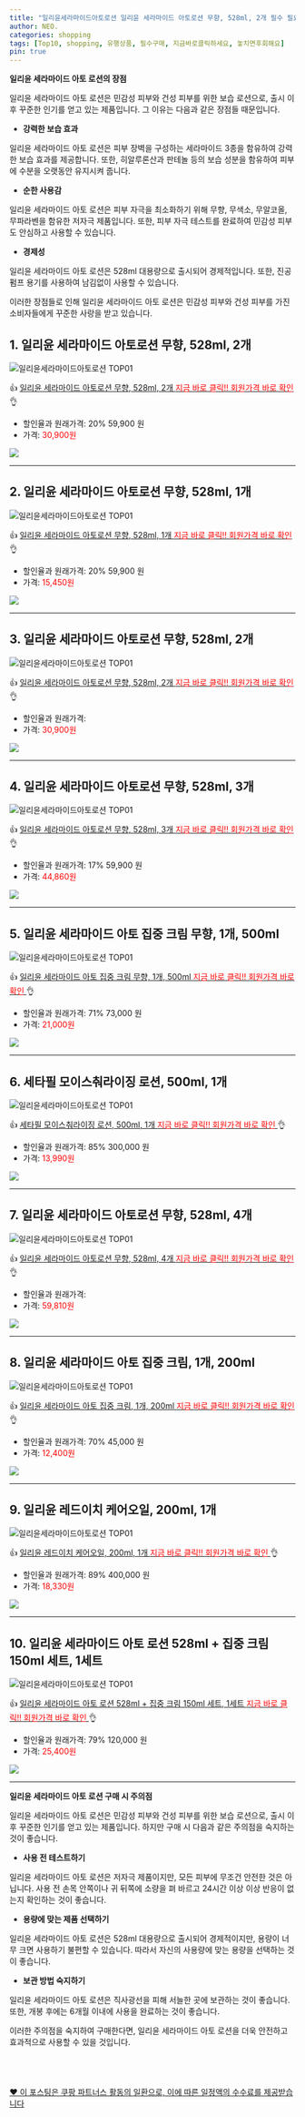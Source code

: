 ```yaml
---
title: "일리윤세라마이드아토로션 일리윤 세라마이드 아토로션 무향, 528ml, 2개 필수 필요 추천 제품 비교 최저 가격 비교 장점 구매 후기 구매평"
author: NEO.
categories: shopping
tags: [Top10, shopping, 유행상품, 필수구매, 지금바로클릭하세요, 놓치면후회해요]
pin: true
---
```

**일리윤 세라마이드 아토 로션의 장점**

일리윤 세라마이드 아토 로션은 민감성 피부와 건성 피부를 위한 보습 로션으로, 출시 이후 꾸준한 인기를 얻고 있는 제품입니다. 그 이유는 다음과 같은 장점들 때문입니다.

* **강력한 보습 효과**

일리윤 세라마이드 아토 로션은 피부 장벽을 구성하는 세라마이드 3종을 함유하여 강력한 보습 효과를 제공합니다. 또한, 히알루론산과 판테놀 등의 보습 성분을 함유하여 피부에 수분을 오랫동안 유지시켜 줍니다.

* **순한 사용감**

일리윤 세라마이드 아토 로션은 피부 자극을 최소화하기 위해 무향, 무색소, 무알코올, 무파라벤을 함유한 저자극 제품입니다. 또한, 피부 자극 테스트를 완료하여 민감성 피부도 안심하고 사용할 수 있습니다.

* **경제성**

일리윤 세라마이드 아토 로션은 528ml 대용량으로 출시되어 경제적입니다. 또한, 진공 펌프 용기를 사용하여 남김없이 사용할 수 있습니다.

이러한 장점들로 인해 일리윤 세라마이드 아토 로션은 민감성 피부와 건성 피부를 가진 소비자들에게 꾸준한 사랑을 받고 있습니다.

   

## 1. 일리윤 세라마이드 아토로션 무향, 528ml, 2개

![일리윤세라마이드아토로션 TOP01](https://thumbnail7.coupangcdn.com/thumbnails/remote/490x490ex/image/retail/images/8486910664458781-84dd5183-7234-465d-ab93-9d2c559b322c.crdownload)


👍 [일리윤 세라마이드 아토로션 무향, 528ml, 2개 <font color=red> 지금 바로 클릭!! 회원가격 바로 확인 </font> ](https://link.coupang.com/re/AFFSDP?lptag=AF3617701&subid=GithubCoopas&pageKey=6936824598&traceid=V0-153&itemId=16807084664&vendorItemId=84723562392) 👌 


- 할인율과 원래가격: 20%  59,900   원
- 가격: <span style='color:red'>30,900원</span>

[![](/discount_price.png)](https://link.coupang.com/re/AFFSDP?lptag=AF3617701&subid=GithubCoopas&pageKey=6936824598&traceid=V0-153&itemId=16807084664&vendorItemId=84723562392)

---


   

## 2. 일리윤 세라마이드 아토로션 무향, 528ml, 1개

![일리윤세라마이드아토로션 TOP01](https://thumbnail6.coupangcdn.com/thumbnails/remote/490x490ex/image/retail/images/2977220283279792-57ee4bf6-57db-4561-8fed-d9181ec85777.jpg)


👍 [일리윤 세라마이드 아토로션 무향, 528ml, 1개 <font color=red> 지금 바로 클릭!! 회원가격 바로 확인 </font> ](https://link.coupang.com/re/AFFSDP?lptag=AF3617701&subid=GithubCoopas&pageKey=6936824598&traceid=V0-153&itemId=13311997229&vendorItemId=3335127002) 👌 


- 할인율과 원래가격: 20%  59,900   원
- 가격: <span style='color:red'>15,450원</span>

[![](/discount_price.png)](https://link.coupang.com/re/AFFSDP?lptag=AF3617701&subid=GithubCoopas&pageKey=6936824598&traceid=V0-153&itemId=13311997229&vendorItemId=3335127002)

---


   

## 3. 일리윤 세라마이드 아토로션 무향, 528ml, 2개

![일리윤세라마이드아토로션 TOP01](https://thumbnail7.coupangcdn.com/thumbnails/remote/490x490ex/image/retail/images/8486910664458781-84dd5183-7234-465d-ab93-9d2c559b322c.crdownload)


👍 [일리윤 세라마이드 아토로션 무향, 528ml, 2개 <font color=red> 지금 바로 클릭!! 회원가격 바로 확인 </font> ](https://link.coupang.com/re/AFFSDP?lptag=AF3617701&subid=GithubCoopas&pageKey=6936824598&traceid=V0-153&itemId=16807084664&vendorItemId=84723562392) 👌 


- 할인율과 원래가격: 
- 가격: <span style='color:red'>30,900원</span>

[![](/discount_price.png)](https://link.coupang.com/re/AFFSDP?lptag=AF3617701&subid=GithubCoopas&pageKey=6936824598&traceid=V0-153&itemId=16807084664&vendorItemId=84723562392)

---


   

## 4. 일리윤 세라마이드 아토로션 무향, 528ml, 3개

![일리윤세라마이드아토로션 TOP01](https://thumbnail6.coupangcdn.com/thumbnails/remote/490x490ex/image/retail/images/7cfcfd67-dc10-4e7d-8d3e-de1f564bfe6b3281081146968939013.png)


👍 [일리윤 세라마이드 아토로션 무향, 528ml, 3개 <font color=red> 지금 바로 클릭!! 회원가격 바로 확인 </font> ](https://link.coupang.com/re/AFFSDP?lptag=AF3617701&subid=GithubCoopas&pageKey=6936824598&traceid=V0-153&itemId=13836970307&vendorItemId=85480601736) 👌 


- 할인율과 원래가격: 17%  59,900   원
- 가격: <span style='color:red'>44,860원</span>

[![](/discount_price.png)](https://link.coupang.com/re/AFFSDP?lptag=AF3617701&subid=GithubCoopas&pageKey=6936824598&traceid=V0-153&itemId=13836970307&vendorItemId=85480601736)

---


   

## 5. 일리윤 세라마이드 아토 집중 크림 무향, 1개, 500ml

![일리윤세라마이드아토로션 TOP01](https://thumbnail9.coupangcdn.com/thumbnails/remote/490x490ex/image/retail/images/2949860890650303-aa90960b-1acf-4896-8623-8411e2f7221d.jpg)


👍 [일리윤 세라마이드 아토 집중 크림 무향, 1개, 500ml <font color=red> 지금 바로 클릭!! 회원가격 바로 확인 </font> ](https://link.coupang.com/re/AFFSDP?lptag=AF3617701&subid=GithubCoopas&pageKey=6980895530&traceid=V0-153&itemId=16807258610&vendorItemId=3335127000) 👌 


- 할인율과 원래가격: 71%  73,000   원
- 가격: <span style='color:red'>21,000원</span>

[![](/discount_price.png)](https://link.coupang.com/re/AFFSDP?lptag=AF3617701&subid=GithubCoopas&pageKey=6980895530&traceid=V0-153&itemId=16807258610&vendorItemId=3335127000)

---


   

## 6. 세타필 모이스춰라이징 로션, 500ml, 1개

![일리윤세라마이드아토로션 TOP01](https://thumbnail10.coupangcdn.com/thumbnails/remote/490x490ex/image/rs_quotation_api/u38gth7f/4dd9b982ec6f4a1984f6701ca3e3bfb4.png)


👍 [세타필 모이스춰라이징 로션, 500ml, 1개 <font color=red> 지금 바로 클릭!! 회원가격 바로 확인 </font> ](https://link.coupang.com/re/AFFSDP?lptag=AF3617701&subid=GithubCoopas&pageKey=7164345502&traceid=V0-153&itemId=19715897661&vendorItemId=85128497249) 👌 


- 할인율과 원래가격: 85%  300,000   원
- 가격: <span style='color:red'>13,990원</span>

[![](/discount_price.png)](https://link.coupang.com/re/AFFSDP?lptag=AF3617701&subid=GithubCoopas&pageKey=7164345502&traceid=V0-153&itemId=19715897661&vendorItemId=85128497249)

---


   

## 7. 일리윤 세라마이드 아토로션 무향, 528ml, 4개

![일리윤세라마이드아토로션 TOP01](https://thumbnail8.coupangcdn.com/thumbnails/remote/490x490ex/image/retail/images/2949067472116295-8ef488a1-5911-4083-9d65-c0f59e747ebf.jpg)


👍 [일리윤 세라마이드 아토로션 무향, 528ml, 4개 <font color=red> 지금 바로 클릭!! 회원가격 바로 확인 </font> ](https://link.coupang.com/re/AFFSDP?lptag=AF3617701&subid=GithubCoopas&pageKey=6936824598&traceid=V0-153&itemId=18173259200&vendorItemId=85322532190) 👌 


- 할인율과 원래가격: 
- 가격: <span style='color:red'>59,810원</span>

[![](/discount_price.png)](https://link.coupang.com/re/AFFSDP?lptag=AF3617701&subid=GithubCoopas&pageKey=6936824598&traceid=V0-153&itemId=18173259200&vendorItemId=85322532190)

---


   

## 8. 일리윤 세라마이드 아토 집중 크림, 1개, 200ml

![일리윤세라마이드아토로션 TOP01](https://thumbnail7.coupangcdn.com/thumbnails/remote/490x490ex/image/retail/images/6939942633051113-84fc83f0-3e09-412d-8a7d-11f9f621a510.jpg)


👍 [일리윤 세라마이드 아토 집중 크림, 1개, 200ml <font color=red> 지금 바로 클릭!! 회원가격 바로 확인 </font> ](https://link.coupang.com/re/AFFSDP?lptag=AF3617701&subid=GithubCoopas&pageKey=7255541573&traceid=V0-153&itemId=16807390921&vendorItemId=3003330255) 👌 


- 할인율과 원래가격: 70%  45,000   원
- 가격: <span style='color:red'>12,400원</span>

[![](/discount_price.png)](https://link.coupang.com/re/AFFSDP?lptag=AF3617701&subid=GithubCoopas&pageKey=7255541573&traceid=V0-153&itemId=16807390921&vendorItemId=3003330255)

---


   

## 9. 일리윤 레드이치 케어오일, 200ml, 1개

![일리윤세라마이드아토로션 TOP01](https://thumbnail6.coupangcdn.com/thumbnails/remote/490x490ex/image/retail/images/539256087455103-a6c162b9-c12a-4ff6-83eb-6a412ed11e63.jpg)


👍 [일리윤 레드이치 케어오일, 200ml, 1개 <font color=red> 지금 바로 클릭!! 회원가격 바로 확인 </font> ](https://link.coupang.com/re/AFFSDP?lptag=AF3617701&subid=GithubCoopas&pageKey=7397394900&traceid=V0-153&itemId=19139152492&vendorItemId=86762585256) 👌 


- 할인율과 원래가격: 89%  400,000   원
- 가격: <span style='color:red'>18,330원</span>

[![](/discount_price.png)](https://link.coupang.com/re/AFFSDP?lptag=AF3617701&subid=GithubCoopas&pageKey=7397394900&traceid=V0-153&itemId=19139152492&vendorItemId=86762585256)

---


   

## 10. 일리윤 세라마이드 아토 로션 528ml + 집중 크림 150ml 세트, 1세트

![일리윤세라마이드아토로션 TOP01](https://thumbnail7.coupangcdn.com/thumbnails/remote/490x490ex/image/retail/images/3498775482733053-04ea9da8-7f9e-4915-bfcd-2c3a32dd560b.jpg)


👍 [일리윤 세라마이드 아토 로션 528ml + 집중 크림 150ml 세트, 1세트 <font color=red> 지금 바로 클릭!! 회원가격 바로 확인 </font> ](https://link.coupang.com/re/AFFSDP?lptag=AF3617701&subid=GithubCoopas&pageKey=6936838116&traceid=V0-153&itemId=16807104632&vendorItemId=80429245509) 👌 


- 할인율과 원래가격: 79%  120,000   원
- 가격: <span style='color:red'>25,400원</span>

[![](/discount_price.png)](https://link.coupang.com/re/AFFSDP?lptag=AF3617701&subid=GithubCoopas&pageKey=6936838116&traceid=V0-153&itemId=16807104632&vendorItemId=80429245509)

---
**일리윤 세라마이드 아토 로션 구매 시 주의점**

일리윤 세라마이드 아토 로션은 민감성 피부와 건성 피부를 위한 보습 로션으로, 출시 이후 꾸준한 인기를 얻고 있는 제품입니다. 하지만 구매 시 다음과 같은 주의점을 숙지하는 것이 좋습니다.

* **사용 전 테스트하기**

일리윤 세라마이드 아토 로션은 저자극 제품이지만, 모든 피부에 무조건 안전한 것은 아닙니다. 사용 전 손목 안쪽이나 귀 뒤쪽에 소량을 펴 바르고 24시간 이상 이상 반응이 없는지 확인하는 것이 좋습니다.

* **용량에 맞는 제품 선택하기**

일리윤 세라마이드 아토 로션은 528ml 대용량으로 출시되어 경제적이지만, 용량이 너무 크면 사용하기 불편할 수 있습니다. 따라서 자신의 사용량에 맞는 용량을 선택하는 것이 좋습니다.

* **보관 방법 숙지하기**

일리윤 세라마이드 아토 로션은 직사광선을 피해 서늘한 곳에 보관하는 것이 좋습니다. 또한, 개봉 후에는 6개월 이내에 사용을 완료하는 것이 좋습니다.

이러한 주의점을 숙지하여 구매한다면, 일리윤 세라마이드 아토 로션을 더욱 안전하고 효과적으로 사용할 수 있을 것입니다.<br><br><br><br><br> [ ❤  이 포스팅은 쿠팡 파트너스 활동의 일환으로, 이에 따른 일정액의 수수료를 제공받습니다](https://link.coupang.com/a/bcEFyh)